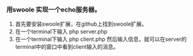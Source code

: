 ### 用swoole 实现一个echo服务器。

1. 首先要安装swoole扩展，在github上找到swoole扩展。
2. 在一个terminal下输入 php server.php
3. 在一个terminal下输入 php client.php 然后输入信息，就可以在server的terminal中的窗口中看到client输入的消息。

